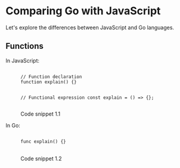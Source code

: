 # Comparing Go with JavaScript

Let's explore the differences between JavaScript and Go languages.

## Functions

In JavaScript:

<figure class="figure">
<pre>
<code class="language-js">
// Function declaration
function explain() {}

// Functional expression
const explain = () => {};
</code>
</pre>
<figcaption class="figure-caption">Code snippet 1.1</figcaption>
</figure>

In Go:

<figure class="figure">
<pre>
<code class="language-go">
func explain() {}
</code>
</pre>
<figcaption class="figure-caption">Code snippet 1.2</figcaption>
</figure>
